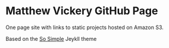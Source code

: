 # Matthew Vickery GitHub Page

One page site with links to static projects hosted on Amazon S3.

Based on the [So Simple](http://mmistakes.github.io/so-simple-theme/) Jeykll theme